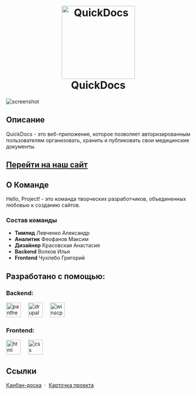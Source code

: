 
<h1 align="center">
  <br>
  <a href="https://dev-hello-project.pantheonsite.io"><img src="https://dev-hello-project.pantheonsite.io/sites/default/files/3d4c5770c88b5b3ab7287096ea90fac7%20%282%29-Photoroom.png" alt="QuickDocs" width="200"></a>
  <br>
  QuickDocs
  <br>
</h1>


![screenshot](https://i.postimg.cc/qqYWKS8q/image-translated-3.jpg)

## Описание
QuickDocs - это веб-приложение, которое позволяет авторизированным пользователям организовать, хранить и публиковать свои медицинские документы.

## <a href="https://dev-hello-project.pantheonsite.io/">Перейти на наш сайт</a>

## О Команде
Hello, Project! - это команда творческих разработчиков, объединенных любовью к созданию сайтов.
### Состав команды
- **Тимлид** Левченко Александр
- **Аналитик** Феофанов Максим
- **Дизайнер** Красовская Анастасия
- **Backend** Волков Илья
- **Frontend** Чухлебо Григорий

## Разработано с помощью:
<div align="left">
  <h3>Backend:</h3>
  <a href="https://pantheon.io/"><img src="https://images.crunchbase.com/image/upload/c_pad,f_auto,q_auto:eco,dpr_1/utd3fiakogqlct2uk4fk" height="40" alt="pantheon logo"  /></a>
  <img width="12" />
  <a href="https://www.drupal.org/about/10"><img src="https://cdn.worldvectorlogo.com/logos/drupal-3.svg" height="40" alt="drupal logo"  /></a>
  <img width="12" />
  <a href="https://winscp.net/eng/index.php"><img src="https://upload.wikimedia.org/wikipedia/commons/d/de/WinSCP_Logo.png" height="40" alt="winscp logo"  /></a>
  <img width="12" />
  </br>
  <h3>Frontend:</h3>
  <a href="https://www.w3.org/html/"><img src="https://fuzeservers.ru/wp-content/uploads/1/2/f/12fe80952f7ce58a3adc27c592b3a3c9.png" height="40" alt="html logo"  /></a>
  <img width="12" />
  <a href="https://www.w3.org/Style/CSS/Overview.en.html"><img src="https://gas-kvas.com/uploads/posts/2023-02/1675463201_gas-kvas-com-p-fonovii-risunok-v-css3-16.jpg" height="40" alt="css logo"  /></a>
  <img width="12" />
</div>

## Ссылки

[Канбан-доска](https://yougile.com/team/47cdad97f983/DIGITAL-PORTFOLIO/Задачи) &nbsp;&middot;&nbsp;
[Карточка проекта](https://project.ai-info.ru/sites/default/files/kartochka_proekta.pdf)
